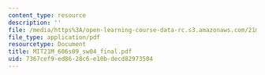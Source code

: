 ```yaml
---
content_type: resource
description: ''
file: /media/https%3A/open-learning-course-data-rc.s3.amazonaws.com/21m-606-introduction-to-stagecraft-spring-2009/7367cef9ed8628c6e10bdecd82973504_MIT21M_606s09_sw04_final.pdf
file_type: application/pdf
resourcetype: Document
title: MIT21M_606s09_sw04_final.pdf
uid: 7367cef9-ed86-28c6-e10b-decd82973504
---
```

